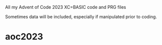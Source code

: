 All my Advent of Code 2023 XC=BASIC code and PRG files

Sometimes data will be included, especially if manipulated prior to coding.

# aoc2023
